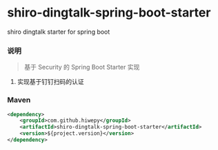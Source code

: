 # shiro-dingtalk-spring-boot-starter
shiro dingtalk starter for spring boot

### 说明


 > 基于 Security 的 Spring Boot Starter 实现

1. 实现基于钉钉扫码的认证

### Maven

``` xml
<dependency>
	<groupId>com.github.hiwepy</groupId>
	<artifactId>shiro-dingtalk-spring-boot-starter</artifactId>
	<version>${project.version}</version>
</dependency>
```